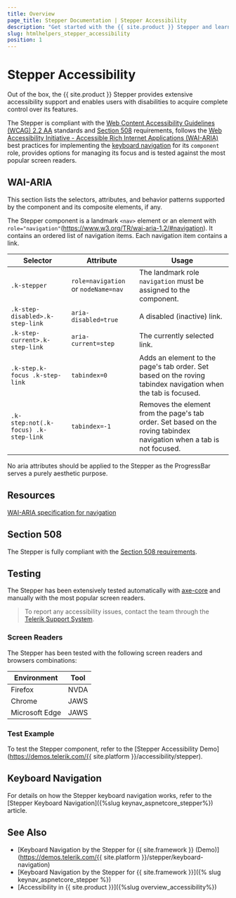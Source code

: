 ```yaml
---
title: Overview
page_title: Stepper Documentation | Stepper Accessibility
description: "Get started with the {{ site.product }} Stepper and learn about its accessibility support for WAI-ARIA, Section 508, and WCAG 2.2."
slug: htmlhelpers_stepper_accessibility
position: 1
---
```


# Stepper Accessibility





Out of the box, the {{ site.product }} Stepper provides extensive accessibility support and enables users with disabilities to acquire complete control over its features.


The Stepper is compliant with the [Web Content Accessibility Guidelines (WCAG) 2.2 AA](https://www.w3.org/TR/WCAG22/) standards and [Section 508](https://www.section508.gov/) requirements, follows the [Web Accessibility Initiative - Accessible Rich Internet Applications (WAI-ARIA)](https://www.w3.org/WAI/ARIA/apg/) best practices for implementing the [keyboard navigation](#keyboard-navigation) for its `component` role, provides options for managing its focus and is tested against the most popular screen readers.

## WAI-ARIA


This section lists the selectors, attributes, and behavior patterns supported by the component and its composite elements, if any.


The Stepper component is a landmark `<nav>` element or an element with `role="navigation"`(https://www.w3.org/TR/wai-aria-1.2/#navigation). It contains an ordered list of navigation items. Each navigation item contains a link.

| Selector | Attribute | Usage |
| -------- | --------- | ----- |
| `.k-stepper` | `role=navigation` or `nodeName=nav` | The landmark role `navigation` must be assigned to the component. |
| `.k-step-disabled>.k-step-link` | `aria-disabled=true` | A disabled (inactive) link. |
| `.k-step-current>.k-step-link` | `aria-current=step` | The currently selected link. |
| `.k-step.k-focus .k-step-link` | `tabindex=0` | Adds an element to the page's tab order. Set based on the roving tabindex navigation when the tab is focused. |
| `.k-step:not(.k-focus) .k-step-link` | `tabindex=-1` | Removes the element from the page's tab order. Set based on the roving tabindex navigation when a tab is not focused. |


No aria attributes should be applied to the Stepper as the ProgressBar serves a purely aesthetic purpose.

## Resources

[WAI-ARIA specification for navigation](https://www.w3.org/TR/wai-aria-1.2/#navigation)

## Section 508


The Stepper is fully compliant with the [Section 508 requirements](http://www.section508.gov/).

## Testing


The Stepper has been extensively tested automatically with [axe-core](https://github.com/dequelabs/axe-core) and manually with the most popular screen readers.

> To report any accessibility issues, contact the team through the [Telerik Support System](https://www.telerik.com/account/support-center).

### Screen Readers


The Stepper has been tested with the following screen readers and browsers combinations:

| Environment | Tool |
| ----------- | ---- |
| Firefox | NVDA |
| Chrome | JAWS |
| Microsoft Edge | JAWS |



### Test Example

To test the Stepper component, refer to the [Stepper Accessibility Demo](https://demos.telerik.com/{{ site.platform }}/accessibility/stepper).

## Keyboard Navigation

For details on how the Stepper keyboard navigation works, refer to the [Stepper Keyboard Navigation]({%slug keynav_aspnetcore_stepper%}) article.

## See Also

* [Keyboard Navigation by the Stepper for {{ site.framework }} (Demo)](https://demos.telerik.com/{{ site.platform }}/stepper/keyboard-navigation)
* [Keyboard Navigation by the Stepper for {{ site.framework }}]({% slug keynav_aspnetcore_stepper %})
* [Accessibility in {{ site.product }}]({%slug overview_accessibility%})